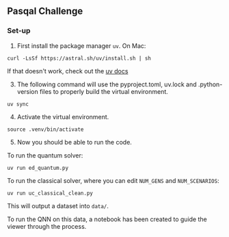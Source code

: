 ## Pasqal Challenge 

### Set-up

1. First install the package manager `uv`. On Mac:

`curl -LsSf https://astral.sh/uv/install.sh | sh`

If that doesn't work, check out the [uv docs](https://docs.astral.sh/uv/getting-started/installation/#installation-methods)

3. The following command will use the pyproject.toml, uv.lock and .python-version files to properly build the virtual environment.

`uv sync`

4. Activate the virtual environment.

`source .venv/bin/activate`

5. Now you should be able to run the code.

To run the quantum solver:

`uv run ed_quantum.py`

To run the classical solver, where you can edit `NUM_GENS` and `NUM_SCENARIOS`:

`uv run uc_classical_clean.py`

This will output a dataset into `data/`.

To run the QNN on this data, a notebook has been created to guide the viewer through the process.
